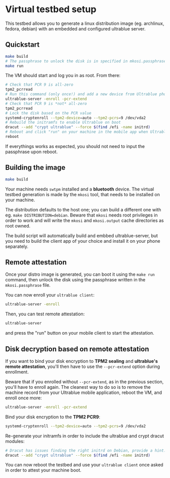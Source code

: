 # Virtual testbed setup

This testbed allows you to generate a linux distribution image (eg. archlinux,
fedora, debian) with an embedded and configured ultrablue server.

## Quickstart

```bash
make build
# The passphrase to unlock the disk is in specified in mkosi.passphrase.
make run
```

The VM should start and log you in as root. From there:

```bash
# Check that PCR 9 is all-zero
tpm2_pcrread
# Run this command (only once!) and add a new device from Ultrablue phone application
ultrablue-server -enroll -pcr-extend
# Check that PCR 9 is *not* all-zero
tpm2_pcrread
# Lock the disk based on the PCR value
systemd-cryptenroll --tpm2-device=auto --tpm2-pcrs=9 /dev/vda2
# Rebuild the initramfs to enable Ultrablue on boot
dracut --add "crypt ultrablue" --force $(find /efi -name initrd)
# Reboot and click "run" on your machine in the mobile app when Ultrablue starts
reboot
```

If everythings works as expected, you should not need to input the passphrase upon reboot.

## Building the image

```bash
make build
```

Your machine needs `swtpm` installed and a **bluetooth** device. The virtual
testbed generation is made by the `mkosi` tool, that needs to be installed on
your machine. 

The distribution defaults to the host one; you can build a different one with
eg. `make DISTRIBUTION=debian`. Beware that `mkosi` needs root privileges in
order to work and will write the `mkosi` and `mkosi.output` cache directories
as root owned.

The build script will automatically build and embbed ultrablue-server, but you
need to build the client app of your choice and install it on your phone
separately.

## Remote attestation

Once your distro image is generated, you can boot it using the `make run` command, then unlock the disk using the
passphrase written in the `mkosi.passphrase` file.

You can now enroll your `ultrablue client`:
```bash
ultrablue-server -enroll
```

Then, you can test remote attestation:
```bash
ultrablue-server
```
and press the "run" button on your mobile client to start the attestation.


## Disk decryption based on remote attestation

If you want to bind your disk encryption to **TPM2 sealing** and **ultrablue's
remote attestation**, you'll then have to use the `--pcr-extend` option during
enrollment.

Beware that if you enrolled without `--pcr-extend`, as in the previous section,
you'll have to enroll again. The cleanest way to do so is to remove the machine
record from your Ultrablue mobile application, reboot the VM, and enroll once
more:
```bash
ultrablue-server -enroll -pcr-extend
```

Bind your disk encryption to the **TPM2 PCR9**:
```bash
systemd-cryptenroll --tpm2-device=auto --tpm2-pcrs=9 /dev/vda2
```

Re-generate your initramfs in order to include the ultrablue and crypt dracut modules:
```bash
# Dracut has issues finding the right initrd on Debian, provide a hint.
dracut --add "crypt ultrablue" --force $(find /efi -name initrd)
```

You can now reboot the testbed and use your `ultrablue client` once asked in
order to attest your machine boot.

